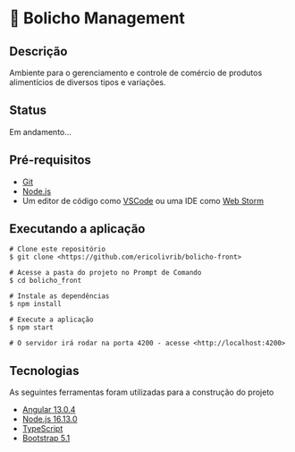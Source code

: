 # 🧀 Bolicho Management

## Descrição

Ambiente para o gerenciamento e controle de comércio de produtos alimentícios de diversos tipos e variações.

## Status

Em andamento...

## Pré-requisitos

- [Git](https://git-scm.com)
- [Node.js](https://nodejs.org/pt-br/)
- Um editor de código como [VSCode](https://code.visualstudio.com/) ou uma IDE como [Web Storm](https://www.jetbrains.com/pt-br/webstorm/)

## Executando a aplicação

```shell
# Clone este repositório
$ git clone <https://github.com/ericolivrib/bolicho-front>

# Acesse a pasta do projeto no Prompt de Comando
$ cd bolicho_front

# Instale as dependências
$ npm install

# Execute a aplicação
$ npm start

# O servidor irá rodar na porta 4200 - acesse <http://localhost:4200>
```

## Tecnologias

As seguintes ferramentas foram utilizadas para a construção do projeto

- [Angular 13.0.4](https://angular.io/)
- [Node.js 16.13.0](https://nodejs.org/pt-br/)
- [TypeScript](https://www.typescriptlang.org/)
- [Bootstrap 5.1](https://getbootstrap.com/)
